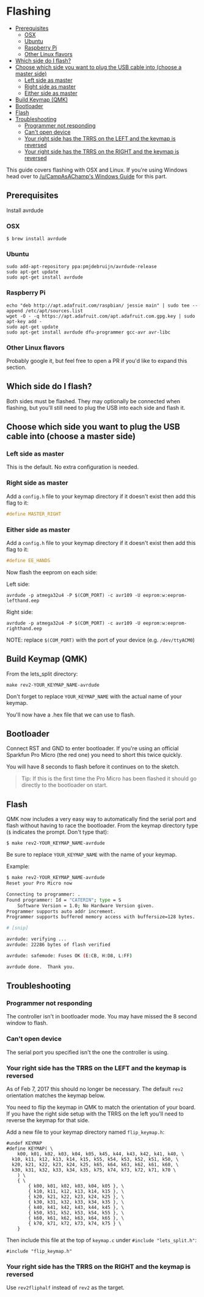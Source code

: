 # Flashing

<!-- START doctoc generated TOC please keep comment here to allow auto update -->
<!-- DON'T EDIT THIS SECTION, INSTEAD RE-RUN doctoc TO UPDATE -->


- [Prerequisites](#prerequisites)
  - [OSX](#osx)
  - [Ubuntu](#ubuntu)
  - [Raspberry Pi](#raspberry-pi)
  - [Other Linux flavors](#other-linux-flavors)
- [Which side do I flash?](#which-side-do-i-flash)
- [Choose which side you want to plug the USB cable into (choose a master side)](#choose-which-side-you-want-to-plug-the-usb-cable-into-choose-a-master-side)
  - [Left side as master](#left-side-as-master)
  - [Right side as master](#right-side-as-master)
  - [Either side as master](#either-side-as-master)
- [Build Keymap (QMK)](#build-keymap-qmk)
- [Bootloader](#bootloader)
- [Flash](#flash)
- [Troubleshooting](#troubleshooting)
  - [Programmer not responding](#programmer-not-responding)
  - [Can't open device](#cant-open-device)
  - [Your right side has the TRRS on the LEFT and the keymap is reversed](#your-right-side-has-the-trrs-on-the-left-and-the-keymap-is-reversed)
  - [Your right side has the TRRS on the RIGHT and the keymap is reversed](#your-right-side-has-the-trrs-on-the-right-and-the-keymap-is-reversed)

<!-- END doctoc generated TOC please keep comment here to allow auto update -->

This guide covers flashing with OSX and Linux. If you're using Windows head over to [/u/CampAsAChamp's Windows Guide](https://github.com/CampAsAChamp/LetsSplitWindowsGuide) for this part.

## Prerequisites

Install avrdude

### OSX

```
$ brew install avrdude
```

### Ubuntu

```
sudo add-apt-repository ppa:pmjdebruijn/avrdude-release
sudo apt-get update
sudo apt-get install avrdude
```

### Raspberry Pi

```
echo "deb http://apt.adafruit.com/raspbian/ jessie main" | sudo tee --append /etc/apt/sources.list
wget -O - -q https://apt.adafruit.com/apt.adafruit.com.gpg.key | sudo apt-key add -
sudo apt-get update
sudo apt-get install avrdude dfu-programmer gcc-avr avr-libc
```

### Other Linux flavors

Probably google it, but feel free to open a PR if you'd like to expand this section.

## Which side do I flash?

Both sides must be flashed. They may optionally be connected when flashing, but you'll still need to plug the USB into each side and flash it.

## Choose which side you want to plug the USB cable into (choose a master side)

### Left side as master

This is the default. No extra configuration is needed.

### Right side as master

Add a `config.h` file to your keymap directory if it doesn't exist then add this flag to it:

```c
#define MASTER_RIGHT
```

### Either side as master

Add a `config.h` file to your keymap directory if it doesn't exist then add this flag to it:

```c
#define EE_HANDS
```

Now flash the eeprom on each side:

Left side:

```
avrdude -p atmega32u4 -P $(COM_PORT) -c avr109 -U eeprom:w:eeprom-lefthand.eep
```

Right side:

```
avrdude -p atmega32u4 -P $(COM_PORT) -c avr109 -U eeprom:w:eeprom-righthand.eep
```

NOTE: replace `$(COM_PORT)` with the port of your device (e.g. `/dev/ttyACM0`)

## Build Keymap (QMK)

From the lets_split directory:

```
make rev2-YOUR_KEYMAP_NAME-avrdude
```

Don't forget to replace `YOUR_KEYMAP_NAME` with the actual name of your keymap.

You'll now have a .hex file that we can use to flash.

## Bootloader

Connect RST and GND to enter bootloader. If you're using an official Sparkfun Pro Micro (the red one) you need to short this twice quickly.

You will have 8 seconds to flash before it continues on to the sketch.

> Tip: If this is the first time the Pro Micro has been flashed it should go directly to the bootloader on start.

## Flash

QMK now includes a very easy way to automatically find the serial port and flash without having to race the bootloader. From the keymap directory type (`$` indicates the prompt. Don't type that):

```
$ make rev2-YOUR_KEYMAP_NAME-avrdude
```

Be sure to replace `YOUR_KEYMAP_NAME` with the name of your keymap.

Example:

```bash
$ make rev2-YOUR_KEYMAP_NAME-avrdude
Reset your Pro Micro now

Connecting to programmer: .
Found programmer: Id = "CATERIN"; type = S
    Software Version = 1.0; No Hardware Version given.
Programmer supports auto addr increment.
Programmer supports buffered memory access with buffersize=128 bytes.

# [snip]

avrdude: verifying ...
avrdude: 22286 bytes of flash verified

avrdude: safemode: Fuses OK (E:CB, H:D8, L:FF)

avrdude done.  Thank you.
```

## Troubleshooting

### Programmer not responding

The controller isn't in bootloader mode. You may have missed the 8 second window to flash.

### Can't open device

The serial port you specified isn't the one the controller is using.

### Your right side has the TRRS on the LEFT and the keymap is reversed

As of Feb 7, 2017 this should no longer be necessary. The default `rev2` orientation matches the keymap below.

You need to flip the keymap in QMK to match the orientation of your board. If you have the right side setup with the TRRS on the left you'll need to reverse the keymap for that side.

Add a new file to your keymap directory named `flip_keymap.h`:
```
#undef KEYMAP
#define KEYMAP( \
	k00, k01, k02, k03, k04, k05, k45, k44, k43, k42, k41, k40, \
  k10, k11, k12, k13, k14, k15, k55, k54, k53, k52, k51, k50, \
  k20, k21, k22, k23, k24, k25, k65, k64, k63, k62, k61, k60, \
  k30, k31, k32, k33, k34, k35, k75, k74, k73, k72, k71, k70 \
	) \
	{ \
		{ k00, k01, k02, k03, k04, k05 }, \
		{ k10, k11, k12, k13, k14, k15 }, \
		{ k20, k21, k22, k23, k24, k25 }, \
		{ k30, k31, k32, k33, k34, k35 }, \
		{ k40, k41, k42, k43, k44, k45 }, \
		{ k50, k51, k52, k53, k54, k55 }, \
		{ k60, k61, k62, k63, k64, k65 }, \
		{ k70, k71, k72, k73, k74, k75 } \
	}
```

Then include this file at the top of `keymap.c` under `#include "lets_split.h"`:

```
#include "flip_keymap.h"
```

### Your right side has the TRRS on the RIGHT and the keymap is reversed

Use `rev2fliphalf` instead of `rev2` as the target.
